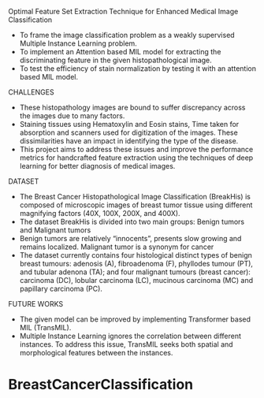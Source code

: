 Optimal Feature Set Extraction Technique for Enhanced Medical Image Classification

- To frame the image classification problem as a weakly supervised Multiple Instance Learning problem.
- To implement an Attention based MIL model for extracting the discriminating feature in the given histopathological image.
- To test the efficiency of stain normalization by testing it with an attention based MIL model.

CHALLENGES

- These histopathology images are bound to suffer discrepancy across the images due to many factors.
- Staining tissues using Hematoxylin and Eosin stains, Time taken for absorption and scanners used for digitization of the images. These dissimilarities have an impact in identifying the type of the disease. 
- This project aims to address these issues and improve the performance metrics for handcrafted feature extraction using the techniques of deep learning for better diagnosis of medical images.

DATASET

- The Breast Cancer Histopathological Image Classification (BreakHis) is composed of microscopic images of breast tumor tissue using different magnifying factors (40X, 100X, 200X, and 400X).
- The dataset BreakHis is divided into two main groups: Benign tumors and Malignant tumors
- Benign tumors are relatively “innocents”, presents slow growing and remains localized. Malignant tumor is a synonym for cancer
- The dataset currently contains four histological distinct types of benign breast tumours: adenosis (A), fibroadenoma (F), phyllodes tumour (PT), and tubular adenona (TA); and four malignant tumours (breast cancer): carcinoma (DC), lobular carcinoma (LC), mucinous carcinoma (MC) and papillary carcinoma (PC).

FUTURE WORKS

- The given model can be improved by implementing Transformer based MIL (TransMIL).
- Multiple Instance Learning ignores the correlation between different instances. To address this issue, TransMIL seeks both spatial and morphological features between the instances.
# BreastCancerClassification
